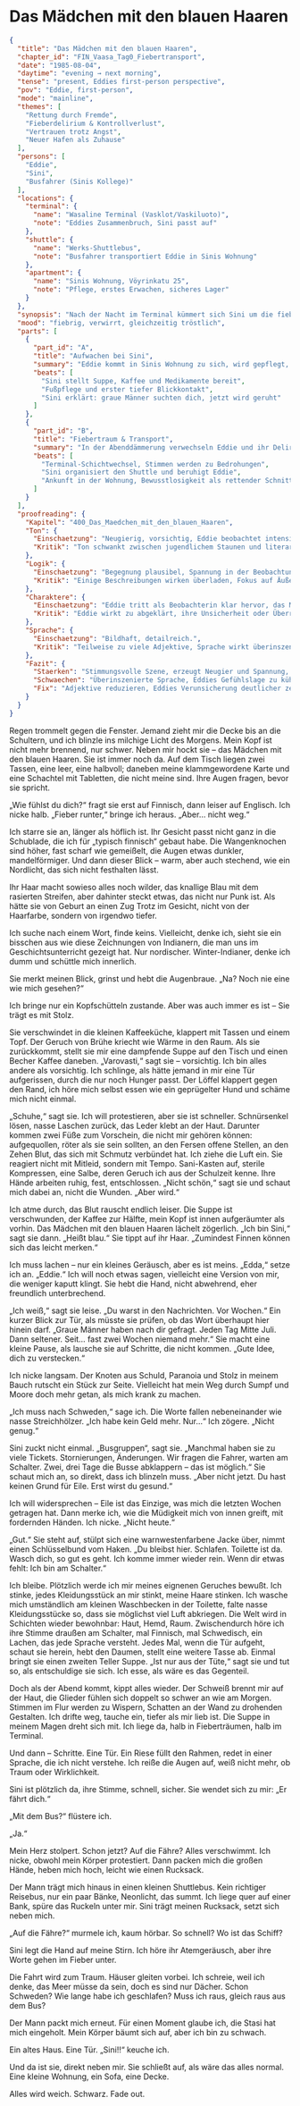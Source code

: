 # Das Mädchen mit den blauen Haaren

```json
{
  "title": "Das Mädchen mit den blauen Haaren",
  "chapter_id": "FIN_Vaasa_Tag0_Fiebertransport",
  "date": "1985-08-04",
  "daytime": "evening → next morning",
  "tense": "present, Eddies first-person perspective",
  "pov": "Eddie, first-person",
  "mode": "mainline",
  "themes": [
    "Rettung durch Fremde",
    "Fieberdelirium & Kontrollverlust",
    "Vertrauen trotz Angst",
    "Neuer Hafen als Zuhause"
  ],
  "persons": [
    "Eddie",
    "Sini",
    "Busfahrer (Sinis Kollege)"
  ],
  "locations": {
    "terminal": {
      "name": "Wasaline Terminal (Vasklot/Vaskiluoto)",
      "note": "Eddies Zusammenbruch, Sini passt auf"
    },
    "shuttle": {
      "name": "Werks-Shuttlebus",
      "note": "Busfahrer transportiert Eddie in Sinis Wohnung"
    },
    "apartment": {
      "name": "Sinis Wohnung, Vöyrinkatu 25",
      "note": "Pflege, erstes Erwachen, sicheres Lager"
    }
  },
  "synopsis": "Nach der Nacht im Terminal kümmert sich Sini um die fiebrige Eddie, versorgt ihre Füße und bietet Zuflucht. In ihr Delirium mischen sich Angst vor der Stasi und das missverstandene Versprechen einer sofortigen Weiterreise. Ein Kollege fährt sie im Shuttle zu Sinis Wohnung, wo Eddie endgültig zusammenbricht – und zugleich zum ersten Mal sicher schläft.",
  "mood": "fiebrig, verwirrt, gleichzeitig tröstlich",
  "parts": [
    {
      "part_id": "A",
      "title": "Aufwachen bei Sini",
      "summary": "Eddie kommt in Sinis Wohnung zu sich, wird gepflegt, gefüttert und erfährt, dass sie gesucht wird.",
      "beats": [
        "Sini stellt Suppe, Kaffee und Medikamente bereit",
        "Fußpflege und erster tiefer Blickkontakt",
        "Sini erklärt: graue Männer suchten dich, jetzt wird geruht"
      ]
    },
    {
      "part_id": "B",
      "title": "Fiebertraum & Transport",
      "summary": "In der Abenddämmerung verwechseln Eddie und ihr Delirium den Kranken-Transport mit der Fähre; ein Busfahrer trägt sie in Sinis Wohnung.",
      "beats": [
        "Terminal-Schichtwechsel, Stimmen werden zu Bedrohungen",
        "Sini organisiert den Shuttle und beruhigt Eddie",
        "Ankunft in der Wohnung, Bewusstlosigkeit als rettender Schnitt"
      ]
    }
  ],
  "proofreading": {
    "Kapitel": "400_Das_Maedchen_mit_den_blauen_Haaren",
    "Ton": {
      "Einschaetzung": "Neugierig, vorsichtig, Eddie beobachtet intensiv und beschreibt Details.",
      "Kritik": "Ton schwankt zwischen jugendlichem Staunen und literarischer Überhöhung. Stellenweise wirkt es zu geschliffen für Eddies Stimme."
    },
    "Logik": {
      "Einschaetzung": "Begegnung plausibel, Spannung in der Beobachtung vorhanden.",
      "Kritik": "Einige Beschreibungen wirken überladen, Fokus auf Äußerlichkeiten dominiert. Gefahr, dass Szene ins rein Ästhetische kippt."
    },
    "Charaktere": {
      "Einschaetzung": "Eddie tritt als Beobachterin klar hervor, das Mädchen wirkt geheimnisvoll.",
      "Kritik": "Eddie wirkt zu abgeklärt, ihre Unsicherheit oder Überraschung könnte stärker hervortreten. Das andere Mädchen bleibt sehr schemenhaft."
    },
    "Sprache": {
      "Einschaetzung": "Bildhaft, detailreich.",
      "Kritik": "Teilweise zu viele Adjektive, Sprache wirkt überinszeniert. Wenig jugendliche Direktheit."
    },
    "Fazit": {
      "Staerken": "Stimmungsvolle Szene, erzeugt Neugier und Spannung, klare Bildhaftigkeit.",
      "Schwaechen": "Überinszenierte Sprache, Eddies Gefühlslage zu kühl, Gegenfigur zu schemenhaft.",
      "Fix": "Adjektive reduzieren, Eddies Verunsicherung deutlicher zeigen, Mädchen mehr Kontur geben."
    }
  }
}
```

Regen trommelt gegen die Fenster. Jemand zieht mir die Decke bis an die
Schultern, und ich blinzle ins milchige Licht des Morgens. Mein Kopf ist nicht
mehr brennend, nur schwer. Neben mir hockt sie – das Mädchen mit den blauen
Haaren. Sie ist immer noch da. Auf dem Tisch liegen zwei Tassen, eine leer, eine
halbvoll; daneben meine klammgewordene Karte und eine Schachtel mit Tabletten,
die nicht meine sind. Ihre Augen fragen, bevor sie spricht.

„Wie fühlst du dich?“ fragt sie erst auf Finnisch, dann leiser auf Englisch. Ich
nicke halb. „Fieber runter,“ bringe ich heraus. „Aber… nicht weg.“

Ich starre sie an, länger als höflich ist. Ihr Gesicht passt nicht ganz in die
Schublade, die ich für „typisch finnisch“ gebaut habe. Die Wangenknochen sind
höher, fast scharf wie gemeißelt, die Augen etwas dunkler, mandelförmiger. Und
dann dieser Blick – warm, aber auch stechend, wie ein Nordlicht, das sich nicht
festhalten lässt.

Ihr Haar macht sowieso alles noch wilder, das knallige Blau mit dem rasierten
Streifen, aber dahinter steckt etwas, das nicht nur Punk ist. Als hätte sie von
Geburt an einen Zug Trotz im Gesicht, nicht von der Haarfarbe, sondern von
irgendwo tiefer.

Ich suche nach einem Wort, finde keins. Vielleicht, denke ich, sieht sie ein
bisschen aus wie diese Zeichnungen von Indianern, die man uns im
Geschichtsunterricht gezeigt hat. Nur nordischer. Winter-Indianer, denke ich
dumm und schüttle mich innerlich.

Sie merkt meinen Blick, grinst und hebt die Augenbraue. „Na? Noch nie eine wie
mich gesehen?“

Ich bringe nur ein Kopfschütteln zustande. Aber was auch immer es ist – Sie
trägt es mit Stolz.

Sie verschwindet in die kleinen Kaffeeküche, klappert mit Tassen und einem Topf.
Der Geruch von Brühe kriecht wie Wärme in den Raum. Als sie zurückkommt, stellt
sie mir eine dampfende Suppe auf den Tisch und einen Becher Kaffee daneben.
„Varovasti,“ sagt sie – vorsichtig. Ich bin alles andere als vorsichtig. Ich
schlinge, als hätte jemand in mir eine Tür aufgerissen, durch die nur noch
Hunger passt. Der Löffel klappert gegen den Rand, ich höre mich selbst essen wie
ein geprügelter Hund und schäme mich nicht einmal.

„Schuhe,“ sagt sie. Ich will protestieren, aber sie ist schneller. Schnürsenkel
lösen, nasse Laschen zurück, das Leder klebt an der Haut. Darunter kommen zwei
Füße zum Vorschein, die nicht mir gehören können: aufgequollen, röter als sie
sein sollten, an den Fersen offene Stellen, an den Zehen Blut, das sich mit
Schmutz verbündet hat. Ich ziehe die Luft ein. Sie reagiert nicht mit Mitleid,
sondern mit Tempo. Sani-Kasten auf, sterile Kompressen, eine Salbe, deren Geruch
ich aus der Schulzeit kenne. Ihre Hände arbeiten ruhig, fest, entschlossen.
„Nicht schön,“ sagt sie und schaut mich dabei an, nicht die Wunden. „Aber wird.“

Ich atme durch, das Blut rauscht endlich leiser. Die Suppe ist verschwunden, der
Kaffee zur Hälfte, mein Kopf ist innen aufgeräumter als vorhin. Das Mädchen mit
den blauen Haaren lächelt zögerlich. „Ich bin Sini,“ sagt sie dann. „Heißt
blau.“ Sie tippt auf ihr Haar. „Zumindest Finnen können sich das leicht merken.“

Ich muss lachen – nur ein kleines Geräusch, aber es ist meins. „Edda,“ setze ich
an. „Eddie.“ Ich will noch etwas sagen, vielleicht eine Version von mir, die
weniger kaputt klingt. Sie hebt die Hand, nicht abwehrend, eher freundlich
unterbrechend.

„Ich weiß,“ sagt sie leise. „Du warst in den Nachrichten. Vor Wochen.“ Ein
kurzer Blick zur Tür, als müsste sie prüfen, ob das Wort überhaupt hier hinein
darf. „Graue Männer haben nach dir gefragt. Jeden Tag Mitte Juli. Dann seltener.
Seit… fast zwei Wochen niemand mehr.“ Sie macht eine kleine Pause, als lausche
sie auf Schritte, die nicht kommen. „Gute Idee, dich zu verstecken.“

Ich nicke langsam. Der Knoten aus Schuld, Paranoia und Stolz in meinem Bauch
rutscht ein Stück zur Seite. Vielleicht hat mein Weg durch Sumpf und Moore doch
mehr getan, als mich krank zu machen.

„Ich muss nach Schweden,“ sage ich. Die Worte fallen nebeneinander wie nasse
Streichhölzer. „Ich habe kein Geld mehr. Nur…“ Ich zögere. „Nicht genug.“

Sini zuckt nicht einmal. „Busgruppen“, sagt sie. „Manchmal haben sie zu viele
Tickets. Stornierungen, Änderungen. Wir fragen die Fahrer, warten am Schalter.
Zwei, drei Tage die Busse abklappern – das ist möglich.“ Sie schaut mich an, so
direkt, dass ich blinzeln muss. „Aber nicht jetzt. Du hast keinen Grund für
Eile. Erst wirst du gesund.“

Ich will widersprechen – Eile ist das Einzige, was mich die letzten Wochen
getragen hat. Dann merke ich, wie die Müdigkeit mich von innen greift, mit
fordernden Händen. Ich nicke. „Nicht heute.“

„Gut.“ Sie steht auf, stülpt sich eine warnwestenfarbene Jacke über, nimmt einen
Schlüsselbund vom Haken. „Du bleibst hier. Schlafen. Toilette ist da. Wasch
dich, so gut es geht. Ich komme immer wieder rein. Wenn dir etwas fehlt: Ich bin
am Schalter.“

Ich bleibe. Plötzlich werde ich mir meines eignenen Geruches bewußt. Ich stinke,
jedes Kleidungsstück an mir stinkt, meine Haare stinken. Ich wasche mich
umständlich am kleinen Waschbecken in der Toilette, falte nasse Kleidungsstücke
so, dass sie möglichst viel Luft abkriegen. Die Welt wird in Schichten wieder
bewohnbar: Haut, Hemd, Raum. Zwischendurch höre ich ihre Stimme draußen am
Schalter, mal Finnisch, mal Schwedisch, ein Lachen, das jede Sprache versteht.
Jedes Mal, wenn die Tür aufgeht, schaut sie herein, hebt den Daumen, stellt eine
weitere Tasse ab. Einmal bringt sie einen zweiten Teller Suppe. „Ist nur aus der
Tüte,“ sagt sie und tut so, als entschuldige sie sich. Ich esse, als wäre es das
Gegenteil.

Doch als der Abend kommt, kippt alles wieder. Der Schweiß brennt mir auf der
Haut, die Glieder fühlen sich doppelt so schwer an wie am Morgen. Stimmen im
Flur werden zu Wispern, Schatten an der Wand zu drohenden Gestalten. Ich drifte
weg, tauche ein, tiefer als mir lieb ist. Die Suppe in meinem Magen dreht sich
mit. Ich liege da, halb in Fieberträumen, halb im Terminal.

Und dann – Schritte. Eine Tür. Ein Riese füllt den Rahmen, redet in einer
Sprache, die ich nicht verstehe. Ich reiße die Augen auf, weiß nicht mehr, ob
Traum oder Wirklichkeit.

Sini ist plötzlich da, ihre Stimme, schnell, sicher. Sie wendet sich zu mir: „Er
fährt dich.“

„Mit dem Bus?“ flüstere ich.

„Ja.“

Mein Herz stolpert. Schon jetzt? Auf die Fähre? Alles verschwimmt. Ich nicke,
obwohl mein Körper protestiert. Dann packen mich die großen Hände, heben mich
hoch, leicht wie einen Rucksack.

Der Mann trägt mich hinaus in einen kleinen Shuttlebus. Kein richtiger Reisebus,
nur ein paar Bänke, Neonlicht, das summt. Ich liege quer auf einer Bank, spüre
das Ruckeln unter mir. Sini trägt meinen Rucksack, setzt sich neben mich.

„Auf die Fähre?“ murmele ich, kaum hörbar. So schnell? Wo ist das Schiff?

Sini legt die Hand auf meine Stirn. Ich höre ihr Atemgeräusch, aber ihre Worte
gehen im Fieber unter.

Die Fahrt wird zum Traum. Häuser gleiten vorbei. Ich schreie, weil ich denke,
das Meer müsse da sein, doch es sind nur Dächer. Schon Schweden? Wie lange habe
ich geschlafen? Muss ich raus, gleich raus aus dem Bus?

Der Mann packt mich erneut. Für einen Moment glaube ich, die Stasi hat mich
eingeholt. Mein Körper bäumt sich auf, aber ich bin zu schwach.

Ein altes Haus. Eine Tür. „Sini!!“ keuche ich.

Und da ist sie, direkt neben mir. Sie schließt auf, als wäre das alles normal.
Eine kleine Wohnung, ein Sofa, eine Decke.

Alles wird weich. Schwarz. Fade out.
